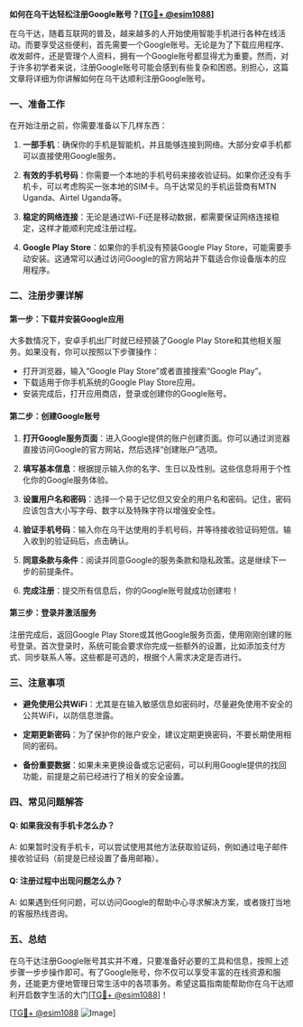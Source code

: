 **如何在乌干达轻松注册Google账号？[[TG💪+ @esim1088](https://t.me/s/esim1088)]**

在乌干达，随着互联网的普及，越来越多的人开始使用智能手机进行各种在线活动。而要享受这些便利，首先需要一个Google账号。无论是为了下载应用程序、收发邮件，还是管理个人资料，拥有一个Google账号都显得尤为重要。然而，对于许多初学者来说，注册Google账号可能会感到有些复杂和困惑。别担心，这篇文章将详细为你讲解如何在乌干达顺利注册Google账号。

### 一、准备工作

在开始注册之前，你需要准备以下几样东西：

1. **一部手机**：确保你的手机是智能机，并且能够连接到网络。大部分安卓手机都可以直接使用Google服务。
   
2. **有效的手机号码**：你需要一个本地的手机号码来接收验证码。如果你还没有手机卡，可以考虑购买一张本地的SIM卡。乌干达常见的手机运营商有MTN Uganda、Airtel Uganda等。

3. **稳定的网络连接**：无论是通过Wi-Fi还是移动数据，都需要保证网络连接稳定，这样才能顺利完成注册过程。

4. **Google Play Store**：如果你的手机没有预装Google Play Store，可能需要手动安装。这通常可以通过访问Google的官方网站并下载适合你设备版本的应用程序。

### 二、注册步骤详解

#### 第一步：下载并安装Google应用

大多数情况下，安卓手机出厂时就已经预装了Google Play Store和其他相关服务。如果没有，你可以按照以下步骤操作：

- 打开浏览器，输入“Google Play Store”或者直接搜索“Google Play”。
- 下载适用于你手机系统的Google Play Store应用。
- 安装完成后，打开应用商店，登录或创建你的Google账号。

#### 第二步：创建Google账号

1. **打开Google服务页面**：进入Google提供的账户创建页面。你可以通过浏览器直接访问Google的官方网站，然后选择“创建账户”选项。

2. **填写基本信息**：根据提示输入你的名字、生日以及性别。这些信息将用于个性化你的Google服务体验。

3. **设置用户名和密码**：选择一个易于记忆但又安全的用户名和密码。记住，密码应该包含大小写字母、数字以及特殊字符以增强安全性。

4. **验证手机号码**：输入你在乌干达使用的手机号码，并等待接收验证码短信。输入收到的验证码后，点击确认。

5. **同意条款与条件**：阅读并同意Google的服务条款和隐私政策。这是继续下一步的前提条件。

6. **完成注册**：提交所有信息后，你的Google账号就成功创建啦！

#### 第三步：登录并激活服务

注册完成后，返回Google Play Store或其他Google服务页面，使用刚刚创建的账号登录。首次登录时，系统可能会要求你完成一些额外的设置，比如添加支付方式、同步联系人等。这些都是可选的，根据个人需求决定是否进行。

### 三、注意事项

- **避免使用公共WiFi**：尤其是在输入敏感信息如密码时，尽量避免使用不安全的公共WiFi，以防信息泄露。
  
- **定期更新密码**：为了保护你的账户安全，建议定期更换密码，不要长期使用相同的密码。

- **备份重要数据**：如果未来更换设备或忘记密码，可以利用Google提供的找回功能，前提是之前已经进行了相关的安全设置。

### 四、常见问题解答

#### Q: 如果我没有手机卡怎么办？
A: 如果暂时没有手机卡，可以尝试使用其他方法获取验证码，例如通过电子邮件接收验证码（前提是已经设置了备用邮箱）。

#### Q: 注册过程中出现问题怎么办？
A: 如果遇到任何问题，可以访问Google的帮助中心寻求解决方案，或者拨打当地的客服热线咨询。

### 五、总结

在乌干达注册Google账号其实并不难，只要准备好必要的工具和信息，按照上述步骤一步步操作即可。有了Google账号，你不仅可以享受丰富的在线资源和服务，还能更方便地管理日常生活中的各项事务。希望这篇指南能帮助你在乌干达顺利开启数字生活的大门[[TG💪+ @esim1088](https://t.me/s/esim1088)]！

[[TG💪+ @esim1088](https://t.me/s/esim1088) ![Image](https://i.postimg.cc/4NQfJmqS/Snipaste-2025-05-13-00-14-12.png)]